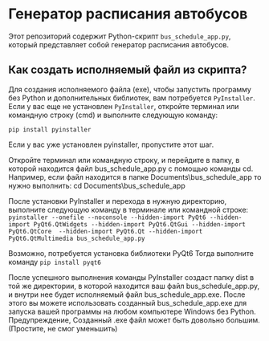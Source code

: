 # Генератор расписания автобусов

Этот репозиторий содержит Python-скрипт `bus_schedule_app.py`, который представляет собой генератор расписания автобусов.

## Как создать исполняемый файл из скрипта?

Для создания исполняемого файла (exe), чтобы запустить программу без Python и дополнительных библиотек, вам потребуется `PyInstaller`.
Если у вас еще не установлен `PyInstaller`, откройте терминал или командную строку (cmd) и выполните следующую команду:

```pip install pyinstaller```

Если у вас уже установлен pyinstaller, пропустите этот шаг.

Откройте терминал или командную строку, и перейдите в папку, в которой находится файл bus_schedule_app.py с помощью команды cd. Например, если файл находится в папке Documents\bus_schedule_app то нужно выполнить:
cd Documents\bus_schedule_app

После установки PyInstaller и перехода в нужную директорию, выполните следующую команду в терминале или командной строке:
```pyinstaller --onefile --noconsole --hidden-import PyQt6 --hidden-import PyQt6.QtWidgets --hidden-import PyQt6.QtGui --hidden-import PyQt6.QtCore  --hidden-import PyQt6.Qt --hidden-import PyQt6.QtMultimedia bus_schedule_app.py```

Возможно, потребуется установка библиотеки PyQt6
Тогда выполните команду ```pip install pyqt6```

После успешного выполнения команды PyInstaller создаст папку dist в той же директории, в которой находится ваш файл bus_schedule_app.py, и внутри нее будет исполняемый файл bus_schedule_app.exe.
После этого вы можете использовать созданный bus_schedule_app.exe для запуска вашей программы на любом компьютере Windows без Python.
Предупреждение, Созданный .exe файл может быть довольно большим.(Простите, не смог уменьшить)
